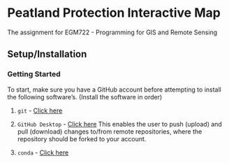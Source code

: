 # Peatland Protection Interactive Map
The assignment for EGM722 -  Programming for GIS and Remote Sensing

## Setup/Installation 

### Getting Started
To start, make sure you have a GitHub account before attempting to install the following software’s. 
(Install the software in order)

1. `git` - [Click here](https://git-scm.com/downloads)
2. `GitHub Desktop` - [Click here](https://github.com/apps/desktop)
This enables the user to push (upload) and pull (download) changes to/from remote repositories, where the repository should be forked to your account.

   
4. `conda` - [Click here](https://www.anaconda.com/docs/getting-started/anaconda/install)
   


